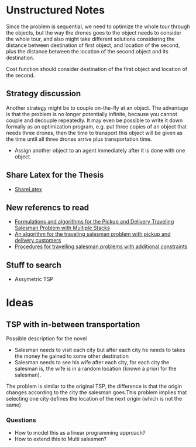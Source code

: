 # Unstructured Notes

Since the problem is sequential, we need to optimize the whole tour through the objects, but the way the drones goes to the object needs to consider the whole tour, and also might take different solutions considering the distance between destination of first object, and location of the second, plus the distance between the location of the second object and its destination.

Cost function should consider destination of the first object and location of the second.

## Strategy discussion

Another strategy might be to couple on-the-fly at an object. The advantage is that the problem is no longer potentially infinite, because you cannot couple and decouple repeatedly. It may even be possible to write it down formally as an optimization program, e.g. put three copies of an object that needs three drones, then the time to transport this object will be given as the time until all three drones arrive plus transportation time.

- Assign another object to an agent immediately after it is done with one object.

## Share Latex for the Thesis

- [ShareLatex](https://sharelatex01.ca.hrz.tu-darmstadt.de/ldap/login)

## New referencs to read

- [Formulations and algorithms for the Pickup and Delivery Traveling Salesman Problem with Multiple Stacks](https://doi.org/10.1016/j.cor.2018.01.005)
- [An algorithm for the traveling salesman problem with pickup and delivery customers](https://doi.org/10.1016/0377-2217(85)90257-7)
- [Procedures for travelling salesman problems with additional constraints](https://doi.org/10.1016/0377-2217(79)90099-7)

## Stuff to search
- Assymetric TSP


# Ideas

## TSP with in-between transportation 

Possible description for the novel 
- Salesman needs to visit each city but after each city he needs to takes the money he gained to some other destination  
- Salesman needs to see his wife after each city, for each city the salesman is, the wife is in a random location (known a priori for the salesman).  

The problem is similar to the original TSP, the difference is that the origin changes according to the city the salesman goes.This problem implies that selecting one city defines the location of the next origin (which is not the same)

### Questions
- How to model this as a linear programming approach?
- How to extend this to Multi salesmen?

